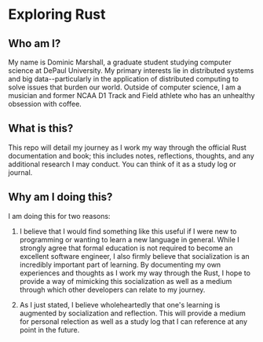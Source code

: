 # Exploring Rust

## Who am I?

My name is Dominic Marshall, a graduate student studying computer science at DePaul University.
My primary interests lie in distributed systems and big data--particularly in the application
of distributed computing to solve issues that burden our world. Outside of computer science,
I am a musician and former NCAA D1 Track and Field athlete who has an unhealthy obsession with
coffee.

## What is this?

This repo will detail my journey as I work my way through the official Rust documentation
and book; this includes notes, reflections, thoughts, and any additional research I may conduct.
You can think of it as a study log or journal.

## Why am I doing this?

I am doing this for two reasons:

1. I believe that I would find something like this useful if I were new to programming or
wanting to learn a new language in general. While I strongly agree that formal education
is not required to become an excellent software engineer, I also firmly believe that socialization
is an incredibly important part of learning. By documenting my own experiences and thoughts as I
work my way through the Rust, I hope to provide a way of mimicking this socialization as well as
a medium through which other developers can relate to my journey.

2. As I just stated, I believe wholeheartedly that one's learning is augmented by socialization
and reflection. This will provide a medium for personal relection as well as a study log that
I can reference at any point in the future.
